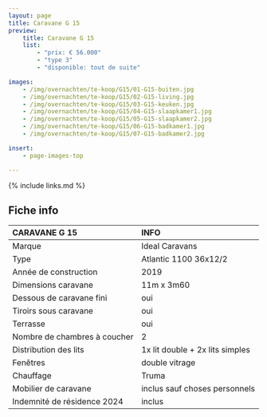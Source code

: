 ```yaml
---
layout: page
title: Caravane G 15
preview:
    title: Caravane G 15
    list:
        - "prix: € 56.000"
        - "type 3"
        - "disponible: tout de suite"

images:
    - /img/overnachten/te-koop/G15/01-G15-buiten.jpg
    - /img/overnachten/te-koop/G15/02-G15-living.jpg
    - /img/overnachten/te-koop/G15/03-G15-keuken.jpg
    - /img/overnachten/te-koop/G15/04-G15-slaapkamer1.jpg
    - /img/overnachten/te-koop/G15/05-G15-slaapkamer2.jpg
    - /img/overnachten/te-koop/G15/06-G15-badkamer1.jpg
    - /img/overnachten/te-koop/G15/07-G15-badkamer2.jpg

insert:
    - page-images-top

---
```


{% include links.md %}


## Fiche info

CARAVANE G 15               | INFO        |
:---------------------------|:------------|
Marque                      |Ideal Caravans
Type                        |Atlantic 1100 36x12/2
Année de construction       |2019
Dimensions caravane         |11m x 3m60
Dessous de caravane fini    |oui
Tiroirs sous caravane       |oui
Terrasse                    |oui
Nombre de chambres à coucher|2
Distribution des lits       |1x lit double + 2x lits simples
Fenêtres                    |double vitrage
Chauffage                   |Truma
Mobilier de caravane        |inclus sauf choses personnels
Indemnité de résidence 2024 |inclus
